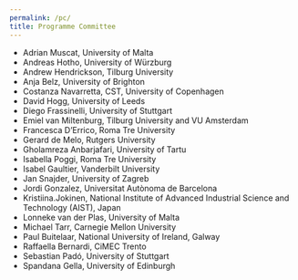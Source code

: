 ```yaml
---
permalink: /pc/
title: Programme Committee
---
```


- Adrian Muscat, University of Malta
- Andreas Hotho, University of Würzburg
- Andrew Hendrickson, Tilburg University
- Anja Belz, University of Brighton
- Costanza Navarretta, CST, University of Copenhagen
- David Hogg, University of Leeds
- Diego Frassinelli, University of Stuttgart
- Emiel van Miltenburg, Tilburg University and VU Amsterdam
- Francesca D’Errico, Roma Tre University
- Gerard de Melo, Rutgers University
- Gholamreza Anbarjafari, University of Tartu
- Isabella Poggi, Roma Tre University
- Isabel Gaultier, Vanderbilt University
- Jan Snajder, University of Zagreb
- Jordi Gonzalez, Universitat Autònoma de Barcelona
- Kristiina.Jokinen, National Institute of Advanced Industrial Science and Technology (AIST), Japan
- Lonneke van der Plas, University of Malta
- Michael Tarr, Carnegie Mellon University
- Paul Buitelaar, National University of Ireland, Galway
- Raffaella Bernardi, CiMEC Trento
- Sebastian Padó, University of Stuttgart
- Spandana Gella, University of Edinburgh
